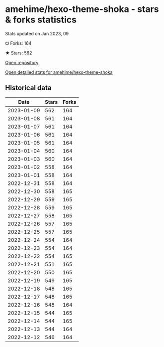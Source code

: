 # amehime/hexo-theme-shoka - stars & forks statistics

Stats updated on Jan 2023, 09

☋ Forks: 164

★ Stars: 562

[Open repository](https://github.com/amehime/hexo-theme-shoka)

[Open detailed stats for amehime/hexo-theme-shoka](https://reviewgithub.com/rep/amehime/hexo-theme-shoka)

## Historical data
| Date | Stars | Forks |
|------|-------|-------|
| 2023-01-09 | 562 | 164 | 
| 2023-01-08 | 561 | 164 | 
| 2023-01-07 | 561 | 164 | 
| 2023-01-06 | 561 | 164 | 
| 2023-01-05 | 561 | 164 | 
| 2023-01-04 | 560 | 164 | 
| 2023-01-03 | 560 | 164 | 
| 2023-01-02 | 558 | 164 | 
| 2023-01-01 | 558 | 164 | 
| 2022-12-31 | 558 | 164 | 
| 2022-12-30 | 558 | 165 | 
| 2022-12-29 | 559 | 165 | 
| 2022-12-28 | 559 | 165 | 
| 2022-12-27 | 558 | 165 | 
| 2022-12-26 | 557 | 165 | 
| 2022-12-25 | 557 | 165 | 
| 2022-12-24 | 554 | 164 | 
| 2022-12-23 | 554 | 164 | 
| 2022-12-22 | 554 | 165 | 
| 2022-12-21 | 551 | 165 | 
| 2022-12-20 | 550 | 165 | 
| 2022-12-19 | 549 | 165 | 
| 2022-12-18 | 548 | 165 | 
| 2022-12-17 | 548 | 165 | 
| 2022-12-16 | 548 | 164 | 
| 2022-12-15 | 544 | 165 | 
| 2022-12-14 | 544 | 165 | 
| 2022-12-13 | 544 | 164 | 
| 2022-12-12 | 546 | 164 | 

